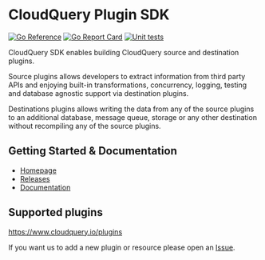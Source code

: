 # CloudQuery Plugin SDK

[![Go Reference](https://pkg.go.dev/badge/github.com/cloudquery/plugin-sdk#section-readme.svg)](https://pkg.go.dev/github.com/cloudquery/plugin-sdk#section-readme) 
[![Go Report Card](https://goreportcard.com/badge/github.com/cloudquery/plugin-sdk)](https://goreportcard.com/report/github.com/cloudquery/plugin-sdk)
[![Unit tests](https://github.com/cloudquery/plugin-sdk/actions/workflows/unittest.yml/badge.svg)](https://github.com/cloudquery/plugin-sdk/actions/workflows/unittest.yml)

CloudQuery SDK enables building CloudQuery source and destination plugins.

Source plugins allows developers to extract information from third party APIs and enjoying built-in transformations, concurrency, logging, testing and database agnostic support via destination plugins.

Destinations plugins allows writing the data from any of the source plugins to an additional database, message queue, storage or any other destination without recompiling any of the source plugins.

## Getting Started & Documentation

* [Homepage](https://www.cloudquery.io)
* [Releases](https://github.com/cloudquery/cloudquery/releases?q=cli%2F&expanded=true)
* [Documentation](https://www.cloudquery.io/docs)

## Supported plugins

<https://www.cloudquery.io/plugins>

If you want us to add a new plugin or resource please open an [Issue](https://github.com/cloudquery/cloudquery/issues).

